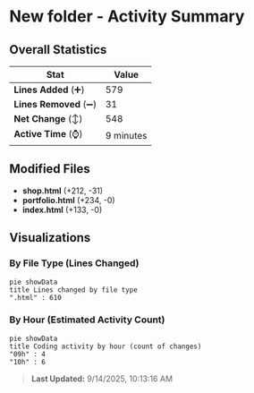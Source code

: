 # New folder - Activity Summary 

## Overall Statistics

| Stat                   | Value                                                             |
| ---------------------- | ----------------------------------------------------------------- |
| **Lines Added** (➕)   | 579                                          |
| **Lines Removed** (➖) | 31                                        |
| **Net Change** (↕)    | 548                |
| **Active Time** (⌚)   | 9 minutes |


## Modified Files
- **shop.html** (+212, -31)
- **portfolio.html** (+234, -0)
- **index.html** (+133, -0)

## Visualizations

### By File Type (Lines Changed)

```mermaid
pie showData
title Lines changed by file type
".html" : 610
```

### By Hour (Estimated Activity Count)

```mermaid
pie showData
title Coding activity by hour (count of changes)
"09h" : 4
"10h" : 6
```


> **Last Updated:** 9/14/2025, 10:13:16 AM